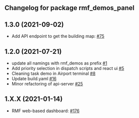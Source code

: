 ## Changelog for package rmf_demos_panel

1.3.0 (2021-09-02)
------------------
* Add API endpoint to get the building map: [#75]( https://github.com/open-rmf/rmf_demos/pull/75/)

1.2.0 (2021-07-21)
------------------
* update all namings with rmf_demos as prefix [#1](https://github.com/open-rmf/rmf_demos/pull/1)
* Add priority selection in dispatch scripts and react ui [#5](https://github.com/open-rmf/rmf_demos/pull/5)
* Cleaning task demo in Airport terminal [#8](https://github.com/open-rmf/rmf_demos/pull/8)
* Update build.yaml [#16](https://github.com/open-rmf/rmf_demos/pull/16)
* Minor refactoring of api-server [#25](https://github.com/open-rmf/rmf_demos/pull/25)

1.X.X (2021-01-14)
------------------
* RMF web-based dashboard: [#176](https://github.com/osrf/rmf_demos/pull/176)
